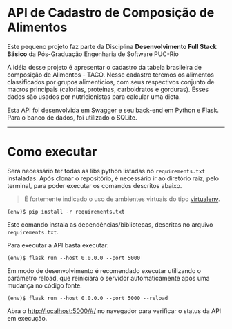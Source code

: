 # API de Cadastro de Composição de Alimentos

Este pequeno projeto faz parte da Disciplina **Desenvolvimento Full Stack Básico** da Pós-Graduação Engenharia de Software PUC-Rio

A idéia desse projeto é apresentar o cadastro da tabela brasileira de composição de Alimentos - TACO. Nesse cadastro teremos os alimentos classificados por grupos alimentícios, com seus respectivos conjunto de macros principais (calorias, proteínas, carboidratos e gorduras). Esses dados são usados por nutricionistas para calcular uma dieta.

Esta API foi desenvolvida em Swagger e seu back-end em Python e Flask. Para o banco de dados, foi utilizado o SQLite.

---
# Como executar 


Será necessário ter todas as libs python listadas no `requirements.txt` instaladas.
Após clonar o repositório, é necessário ir ao diretório raiz, pelo terminal, para poder executar os comandos descritos abaixo.

> É fortemente indicado o uso de ambientes virtuais do tipo [virtualenv](https://virtualenv.pypa.io/en/latest/installation.html).

```
(env)$ pip install -r requirements.txt
```

Este comando instala as dependências/bibliotecas, descritas no arquivo `requirements.txt`.

Para executar a API  basta executar:

```
(env)$ flask run --host 0.0.0.0 --port 5000
```

Em modo de desenvolvimento é recomendado executar utilizando o parâmetro reload, que reiniciará o servidor
automaticamente após uma mudança no código fonte. 

```
(env)$ flask run --host 0.0.0.0 --port 5000 --reload
```

Abra o [http://localhost:5000/#/](http://localhost:5000/#/) no navegador para verificar o status da API em execução.
